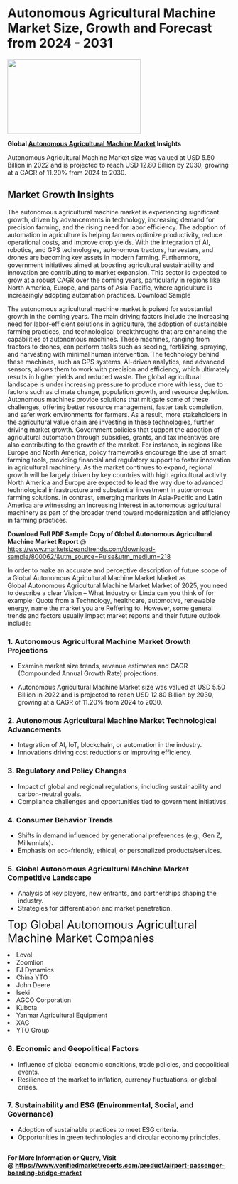 <H1>Autonomous Agricultural Machine Market Size, Growth and Forecast from 2024 - 2031</H1><img class="aligncenter size-medium wp-image-584254" src="https://thirdeyenews.in/wp-content/uploads/2024/09/Global-Market-Research-300x168.jpeg" alt="" width="300" height="168" /><p><strong>Global&nbsp;<a href="https://www.marketsizeandtrends.com/download-sample/800062/&amp;utm_source=Pulse&amp;utm_medium=218">Autonomous Agricultural Machine Market</a> Insights</strong></p><p>Autonomous Agricultural Machine Market size was valued at USD 5.50 Billion in 2022 and is projected to reach USD 12.80 Billion by 2030, growing at a CAGR of 11.20% from 2024 to 2030.</p><p><h2>Market Growth Insights</h2> <p>The autonomous agricultural machine market is experiencing significant growth, driven by advancements in technology, increasing demand for precision farming, and the rising need for labor efficiency. The adoption of automation in agriculture is helping farmers optimize productivity, reduce operational costs, and improve crop yields. With the integration of AI, robotics, and GPS technologies, autonomous tractors, harvesters, and drones are becoming key assets in modern farming. Furthermore, government initiatives aimed at boosting agricultural sustainability and innovation are contributing to market expansion. This sector is expected to grow at a robust CAGR over the coming years, particularly in regions like North America, Europe, and parts of Asia-Pacific, where agriculture is increasingly adopting automation practices. Download Sample</p> <p>The autonomous agricultural machine market is poised for substantial growth in the coming years. The main driving factors include the increasing need for labor-efficient solutions in agriculture, the adoption of sustainable farming practices, and technological breakthroughs that are enhancing the capabilities of autonomous machines. These machines, ranging from tractors to drones, can perform tasks such as seeding, fertilizing, spraying, and harvesting with minimal human intervention. The technology behind these machines, such as GPS systems, AI-driven analytics, and advanced sensors, allows them to work with precision and efficiency, which ultimately results in higher yields and reduced waste. The global agricultural landscape is under increasing pressure to produce more with less, due to factors such as climate change, population growth, and resource depletion. Autonomous machines provide solutions that mitigate some of these challenges, offering better resource management, faster task completion, and safer work environments for farmers. As a result, more stakeholders in the agricultural value chain are investing in these technologies, further driving market growth. Government policies that support the adoption of agricultural automation through subsidies, grants, and tax incentives are also contributing to the growth of the market. For instance, in regions like Europe and North America, policy frameworks encourage the use of smart farming tools, providing financial and regulatory support to foster innovation in agricultural machinery. As the market continues to expand, regional growth will be largely driven by key countries with high agricultural activity. North America and Europe are expected to lead the way due to advanced technological infrastructure and substantial investment in autonomous farming solutions. In contrast, emerging markets in Asia-Pacific and Latin America are witnessing an increasing interest in autonomous agricultural machinery as part of the broader trend toward modernization and efficiency in farming practices. </p><p><span class=""><strong>Download Full PDF Sample Copy of Global Autonomous Agricultural Machine Market Report</strong> @ <a href="https://www.marketsizeandtrends.com/download-sample/800062/&amp;utm_source=Pulse&amp;utm_medium=218" target="_blank">https://www.marketsizeandtrends.com/download-sample/800062/&amp;utm_source=Pulse&amp;utm_medium=218</a></span></p><p>In order to make an accurate and perceptive description of future scope of a Global&nbsp;Autonomous Agricultural Machine Market Market as Global&nbsp;Autonomous Agricultural Machine Market Market of 2025, you need to describe a clear Vision &ndash; What Industry or Linda can you think of for example: Quote from a Technology, healthcare, automotive, renewable energy, name the market you are Reffering to. However, some general trends and factors usually impact market reports and their future outlook include:</p><h3>1.&nbsp;<strong>Autonomous Agricultural Machine Market Growth Projections</strong></h3><ul><li>Examine market size trends, revenue estimates and CAGR (Compounded Annual Growth Rate) projections.</li><li><p>Autonomous Agricultural Machine Market size was valued at USD 5.50 Billion in 2022 and is projected to reach USD 12.80 Billion by 2030, growing at a CAGR of 11.20% from 2024 to 2030.</p></li></ul><h3>2.&nbsp;<strong>Autonomous Agricultural Machine Market Technological Advancements</strong></h3><ul><li>Integration of AI, IoT, blockchain, or automation in the industry.</li><li>Innovations driving cost reductions or improving efficiency.</li></ul><h3>3.&nbsp;<strong>Regulatory and Policy Changes</strong></h3><ul><li>Impact of global and regional regulations, including sustainability and carbon-neutral goals.</li><li>Compliance challenges and opportunities tied to government initiatives.</li></ul><h3>4.&nbsp;<strong>Consumer Behavior Trends</strong></h3><ul><li>Shifts in demand influenced by generational preferences (e.g., Gen Z, Millennials).</li><li>Emphasis on eco-friendly, ethical, or personalized products/services.</li></ul><h3>5.&nbsp;<strong>Global Autonomous Agricultural Machine Market Competitive Landscape</strong></h3><ul><li>Analysis of key players, new entrants, and partnerships shaping the industry.</li><li>Strategies for differentiation and market penetration.</li></ul><p data-pm-slice="1 1 []"><span style="color: inherit; font-family: inherit; font-size: 25px;">Top Global Autonomous Agricultural Machine Market Companies</span></p><div class="" data-test-id=""><p><li>Lovol</li><li> Zoomlion</li><li> FJ Dynamics</li><li> China YTO</li><li> John Deere</li><li> Iseki</li><li> AGCO Corporation</li><li> Kubota</li><li> Yanmar Agricultural Equipment</li><li> XAG</li><li> YTO Group</li></p></div><h3>6.&nbsp;<strong>Economic and Geopolitical Factors</strong></h3><ul><li>Influence of global economic conditions, trade policies, and geopolitical events.</li><li>Resilience of the market to inflation, currency fluctuations, or global crises.</li></ul><h3>7.&nbsp;<strong>Sustainability and ESG (Environmental, Social, and Governance)</strong></h3><ul><li>Adoption of sustainable practices to meet ESG criteria.</li><li>Opportunities in green technologies and circular economy principles.</li></ul><h2><strong style="font-size: 14px;">For More Information or Query, Visit @&nbsp;</strong><a style="background-color: #ffffff; font-size: 14px;" href="https://www.marketsizeandtrends.com/report/autonomous-agricultural-machine-market/" target="_blank">https://www.verifiedmarketreports.com/product/airport-passenger-boarding-bridge-market</a></h2>
